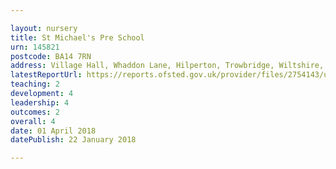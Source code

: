 ```yaml
---

layout: nursery
title: St Michael's Pre School
urn: 145821
postcode: BA14 7RN
address: Village Hall, Whaddon Lane, Hilperton, Trowbridge, Wiltshire, BA14 7RN
latestReportUrl: https://reports.ofsted.gov.uk/provider/files/2754143/urn/145821.pdf
teaching: 2
development: 4
leadership: 4
outcomes: 2
overall: 4
date: 01 April 2018 
datePublish: 22 January 2018

---
```

